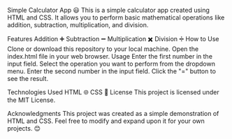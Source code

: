 Simple Calculator App 😃
This is a simple calculator app created using HTML and CSS. It allows you to perform basic mathematical operations like addition, subtraction, multiplication, and division.

Features
Addition ➕
Subtraction ➖
Multiplication ✖️
Division ➗
How to Use
Clone or download this repository to your local machine.
Open the index.html file in your web browser.
Usage
Enter the first number in the input field.
Select the operation you want to perform from the dropdown menu.
Enter the second number in the input field.
Click the "=" button to see the result.

Technologies Used
HTML 🌐
CSS 🎨
License
This project is licensed under the MIT License.

Acknowledgments
This project was created as a simple demonstration of HTML and CSS.
Feel free to modify and expand upon it for your own projects. 😊

